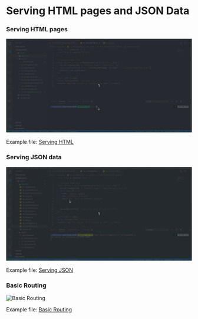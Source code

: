 # Serving HTML pages and JSON Data

### Serving HTML pages
![Serving HTML to client](../screenshots/servingHTML.gif)

Example file: [Serving HTML](./examples/13_servingHTML.js)

### Serving JSON data
![Serving JSON data to client](../screenshots/servingJSON.gif)

Example file: [Serving JSON](./examples/14_servingJSON.js)

### Basic Routing
![Basic Routing](../screenshots/basicRouting.gif)

Example file: [Basic Routing](./examples/15_basicRouting.js)
